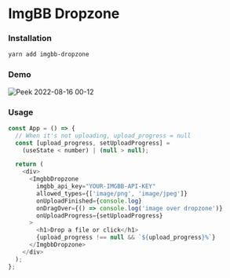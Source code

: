 # ImgBB Dropzone

### Installation

```bash
yarn add imgbb-dropzone
```

### Demo

![Peek 2022-08-16 00-12](https://user-images.githubusercontent.com/13316723/184790405-7c9dc908-9676-40c1-be74-617ee02382ae.gif)

### Usage

```js
const App = () => {
  // When it's not uploading, upload_progress = null
  const [upload_progress, setUploadProgress] =
    (useState < number) | (null > null);

  return (
    <div>
      <ImgbbDropzone
        imgbb_api_key="YOUR-IMGBB-API-KEY"
        allowed_types={['image/png', 'image/jpeg']}
        onUploadFinished={console.log}
        onDragOver={() => console.log('image over dropzone')}
        onUploadProgress={setUploadProgress}
      >
        <h1>Drop a file or click</h1>
        {upload_progress !== null && `${upload_progress}%`}
      </ImgbbDropzone>
    </div>
  );
};
```
